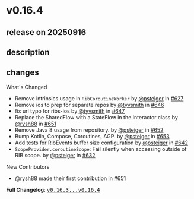 # v0.16.4

## release on 20250916
## description
## changes
What's Changed

* Remove intrinsics usage in <code>RibCoroutineWorker</code> by <a class="user-mention notranslate" data-hovercard-type="user" data-hovercard-url="/users/psteiger/hovercard" data-octo-click="hovercard-link-click" data-octo-dimensions="link_type:self" href="https://github.com/psteiger">@psteiger</a> in <a class="issue-link js-issue-link" data-error-text="Failed to load title" data-id="2017747628" data-permission-text="Title is private" data-url="https://github.com/uber/RIBs/issues/627" data-hovercard-type="pull_request" data-hovercard-url="/uber/RIBs/pull/627/hovercard" href="https://github.com/uber/RIBs/pull/627">#627</a>
* Remove ios to prep for separate repos by <a class="user-mention notranslate" data-hovercard-type="user" data-hovercard-url="/users/tyvsmith/hovercard" data-octo-click="hovercard-link-click" data-octo-dimensions="link_type:self" href="https://github.com/tyvsmith">@tyvsmith</a> in <a class="issue-link js-issue-link" data-error-text="Failed to load title" data-id="2627860090" data-permission-text="Title is private" data-url="https://github.com/uber/RIBs/issues/646" data-hovercard-type="pull_request" data-hovercard-url="/uber/RIBs/pull/646/hovercard" href="https://github.com/uber/RIBs/pull/646">#646</a>
* fix url typo for ribs-ios by <a class="user-mention notranslate" data-hovercard-type="user" data-hovercard-url="/users/tyvsmith/hovercard" data-octo-click="hovercard-link-click" data-octo-dimensions="link_type:self" href="https://github.com/tyvsmith">@tyvsmith</a> in <a class="issue-link js-issue-link" data-error-text="Failed to load title" data-id="2629882702" data-permission-text="Title is private" data-url="https://github.com/uber/RIBs/issues/647" data-hovercard-type="pull_request" data-hovercard-url="/uber/RIBs/pull/647/hovercard" href="https://github.com/uber/RIBs/pull/647">#647</a>
* Replace the SharedFlow with a StateFlow in the Interactor class by <a class="user-mention notranslate" data-hovercard-type="user" data-hovercard-url="/users/rysh88/hovercard" data-octo-click="hovercard-link-click" data-octo-dimensions="link_type:self" href="https://github.com/rysh88">@rysh88</a> in <a class="issue-link js-issue-link" data-error-text="Failed to load title" data-id="3275074641" data-permission-text="Title is private" data-url="https://github.com/uber/RIBs/issues/651" data-hovercard-type="pull_request" data-hovercard-url="/uber/RIBs/pull/651/hovercard" href="https://github.com/uber/RIBs/pull/651">#651</a>
* Remove Java 8 usage from repository. by <a class="user-mention notranslate" data-hovercard-type="user" data-hovercard-url="/users/psteiger/hovercard" data-octo-click="hovercard-link-click" data-octo-dimensions="link_type:self" href="https://github.com/psteiger">@psteiger</a> in <a class="issue-link js-issue-link" data-error-text="Failed to load title" data-id="3403252141" data-permission-text="Title is private" data-url="https://github.com/uber/RIBs/issues/652" data-hovercard-type="pull_request" data-hovercard-url="/uber/RIBs/pull/652/hovercard" href="https://github.com/uber/RIBs/pull/652">#652</a>
* Bump Kotlin, Compose, Coroutines, AGP. by <a class="user-mention notranslate" data-hovercard-type="user" data-hovercard-url="/users/psteiger/hovercard" data-octo-click="hovercard-link-click" data-octo-dimensions="link_type:self" href="https://github.com/psteiger">@psteiger</a> in <a class="issue-link js-issue-link" data-error-text="Failed to load title" data-id="3408261770" data-permission-text="Title is private" data-url="https://github.com/uber/RIBs/issues/653" data-hovercard-type="pull_request" data-hovercard-url="/uber/RIBs/pull/653/hovercard" href="https://github.com/uber/RIBs/pull/653">#653</a>
* Add tests for RibEvents buffer size configuration by <a class="user-mention notranslate" data-hovercard-type="user" data-hovercard-url="/users/psteiger/hovercard" data-octo-click="hovercard-link-click" data-octo-dimensions="link_type:self" href="https://github.com/psteiger">@psteiger</a> in <a class="issue-link js-issue-link" data-error-text="Failed to load title" data-id="2583344908" data-permission-text="Title is private" data-url="https://github.com/uber/RIBs/issues/642" data-hovercard-type="pull_request" data-hovercard-url="/uber/RIBs/pull/642/hovercard" href="https://github.com/uber/RIBs/pull/642">#642</a>
* <code>ScopeProvider.coroutineScope</code>: Fail silently when accessing outside of RIB scope. by <a class="user-mention notranslate" data-hovercard-type="user" data-hovercard-url="/users/psteiger/hovercard" data-octo-click="hovercard-link-click" data-octo-dimensions="link_type:self" href="https://github.com/psteiger">@psteiger</a> in <a class="issue-link js-issue-link" data-error-text="Failed to load title" data-id="2140721360" data-permission-text="Title is private" data-url="https://github.com/uber/RIBs/issues/632" data-hovercard-type="pull_request" data-hovercard-url="/uber/RIBs/pull/632/hovercard" href="https://github.com/uber/RIBs/pull/632">#632</a>

New Contributors

* <a class="user-mention notranslate" data-hovercard-type="user" data-hovercard-url="/users/rysh88/hovercard" data-octo-click="hovercard-link-click" data-octo-dimensions="link_type:self" href="https://github.com/rysh88">@rysh88</a> made their first contribution in <a class="issue-link js-issue-link" data-error-text="Failed to load title" data-id="3275074641" data-permission-text="Title is private" data-url="https://github.com/uber/RIBs/issues/651" data-hovercard-type="pull_request" data-hovercard-url="/uber/RIBs/pull/651/hovercard" href="https://github.com/uber/RIBs/pull/651">#651</a>

<strong>Full Changelog</strong>: <a class="commit-link" href="https://github.com/uber/RIBs/compare/v0.16.3...v0.16.4"><tt>v0.16.3...v0.16.4</tt></a>


